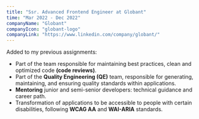 ```yaml
---
title: "Ssr. Advanced Frontend Engineer at Globant"
time: "Mar 2022 - Dec 2022"
companyName: "Globant"
companyIcon: "globant-logo"
companyLink: "https://www.linkedin.com/company/globant/"
---
```

Added to my previous assignments:
* Part of the team responsible for maintaining best practices, clean and optimized code **(code reviews)**.
* Part of the **Quality Engineering (QE)** team, responsible for generating, maintaining, and ensuring quality standards within applications.
* **Mentoring** junior and semi-senior developers: technical guidance and career path.
* Transformation of applications to be accessible to people with certain disabilities, following **WCAG AA** and **WAI-ARIA** standards.
